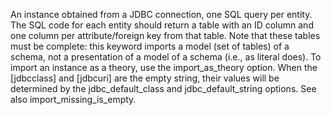 An instance obtained from a JDBC connection, one SQL query per entity.  The SQL code for each entity should return a table with an ID column and one column per attribute/foreign key from that table.  Note that these tables must be complete: this keyword imports a model (set of tables) of a schema, not a presentation of a model of a schema (i.e., as  literal does).  To import an instance as a theory, use the  import_as_theory option.  When the [jdbcclass] and [jdbcuri] are the empty string, their values will be determined by the  jdbc_default_class and  jdbc_default_string options.  See also import_missing_is_empty.